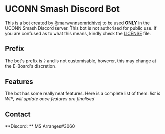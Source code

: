 # UCONN Smash Discord Bot
This is a bot created by [@marwynnsomridhivej](https://github.com/marwynnsomridhivej) to be used **ONLY** in the UCONN Smash Discord server. This bot is not authorised for public use. If you are confused as to what this means, kindly check the [LICENSE](https://github.com/marwynnsomridhivej/uconnsmashbot/blob/master/LICENSE) file.

## Prefix
The bot's prefix is `?` and is not customisable, however, this may change at the E-Board's discretion.

## Features
The bot has some really neat features. Here is a complete list of them:
*list is WIP, will update once features are finalised*

## Contact
**Discord: ** MS Arranges#3060